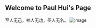 ## Welcome to Paul Hui's Page
至人无己，神人无功，圣人无名。
![image](https://user-images.githubusercontent.com/34863767/114034008-60c32580-98b0-11eb-9868-20997b97c639.png)

